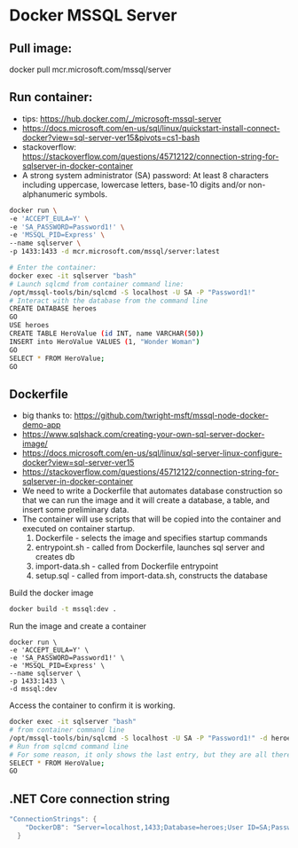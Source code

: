 # Docker MSSQL Server 

## Pull image:
docker pull mcr.microsoft.com/mssql/server

## Run container:
- tips: https://hub.docker.com/_/microsoft-mssql-server
- https://docs.microsoft.com/en-us/sql/linux/quickstart-install-connect-docker?view=sql-server-ver15&pivots=cs1-bash
- stackoverflow: https://stackoverflow.com/questions/45712122/connection-string-for-sqlserver-in-docker-container
- A strong system administrator (SA) password: At least 8 characters including uppercase, lowercase letters, base-10 digits and/or non-alphanumeric symbols.
```bash
docker run \
-e 'ACCEPT_EULA=Y' \
-e 'SA_PASSWORD=Password1!' \
-e 'MSSQL_PID=Express' \
--name sqlserver \
-p 1433:1433 -d mcr.microsoft.com/mssql/server:latest

# Enter the container:
docker exec -it sqlserver "bash"
# Launch sqlcmd from container command line:
/opt/mssql-tools/bin/sqlcmd -S localhost -U SA -P "Password1!"
# Interact with the database from the command line
CREATE DATABASE heroes
GO
USE heroes
CREATE TABLE HeroValue (id INT, name VARCHAR(50))
INSERT into HeroValue VALUES (1, "Wonder Woman")
GO
SELECT * FROM HeroValue;
GO
```

## Dockerfile
- big thanks to: https://github.com/twright-msft/mssql-node-docker-demo-app
- https://www.sqlshack.com/creating-your-own-sql-server-docker-image/
- https://docs.microsoft.com/en-us/sql/linux/sql-server-linux-configure-docker?view=sql-server-ver15
- https://stackoverflow.com/questions/45712122/connection-string-for-sqlserver-in-docker-container
- We need to write a Dockerfile that automates database construction so that we can run the image and it will create a database, a table, and insert some preliminary data.
- The container will use scripts that will be copied into the container and executed on container startup.
    1. Dockerfile - selects the image and specifies startup commands
    2. entrypoint.sh - called from Dockerfile, launches sql server and creates db
    3. import-data.sh - called from Dockerfile entrypoint
    4. setup.sql - called from import-data.sh, constructs the database
    
Build the docker image
```bash
docker build -t mssql:dev . 
```
Run the image and create a container
```
docker run \
-e 'ACCEPT_EULA=Y' \
-e 'SA_PASSWORD=Password1!' \
-e 'MSSQL_PID=Express' \
--name sqlserver \
-p 1433:1433 \
-d mssql:dev
```
Access the container to confirm it is working.
```bash
docker exec -it sqlserver "bash"
# from container command line
/opt/mssql-tools/bin/sqlcmd -S localhost -U SA -P "Password1!" -d heroes
# Run from sqlcmd command line
# For some reason, it only shows the last entry, but they are all there.
SELECT * FROM HeroValue;
GO
```

## .NET Core connection string
```c#
"ConnectionStrings": {
    "DockerDB": "Server=localhost,1433;Database=heroes;User ID=SA;Password=Password1!"
  }
```


